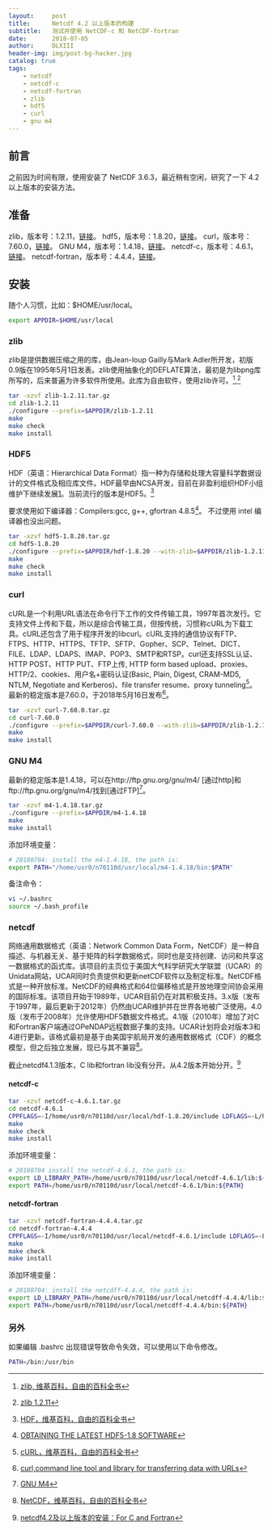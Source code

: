 ```yaml
---
layout:     post
title:      Netcdf 4.2 以上版本的构建
subtitle:   测试并使用 NetCDF-c 和 NetCDF-fortran
date:       2018-07-05
author:     DLXIII
header-img: img/post-bg-hacker.jpg
catalog: true
tags:
    - netcdf
    - netcdf-c
    - netcdf-fortran
    - zlib
    - hdf5
    - curl
    - gnu m4
---
```



## 前言

之前因为时间有限，使用安装了 NetCDF 3.6.3，最近稍有空闲，研究了一下 4.2 以上版本的安装方法。

<!--more-->

## 准备
zlib，版本号：1.2.11，[链接][1]。
hdf5，版本号：1.8.20，[链接][2]。
curl，版本号：7.60.0，[链接][3]。
GNU M4，版本号：1.4.18，[链接][4]。
netcdf-c，版本号：4.6.1，[链接][5]。
netcdf-fortran，版本号：4.4.4，[链接][6]。

## 安装
随个人习惯，比如：$HOME/usr/local。

~~~ bash
export APPDIR=$HOME/usr/local
~~~

### zlib
zlib是提供数据压缩之用的库，由Jean-loup Gailly与Mark Adler所开发，初版0.9版在1995年5月1日发表。zlib使用抽象化的DEFLATE算法，最初是为libpng库所写的，后来普遍为许多软件所使用。此库为自由软件，使用zlib许可。[^zlib],[^zlib1]

~~~ bash
tar -xzvf zlib-1.2.11.tar.gz
cd zlib-1.2.11
./configure --prefix=$APPDIR/zlib-1.2.11
make
make check
make install
~~~

### HDF5
HDF（英语：Hierarchical Data Format）指一种为存储和处理大容量科学数据设计的文件格式及相应库文件。HDF最早由NCSA开发，目前在非盈利组织HDF小组维护下继续发展[1]。当前流行的版本是HDF5。[^hdf5]

要求使用如下编译器：Compilers:gcc, g++, gfortran 4.8.5[^hdf51]。
不过使用 intel 编译器也没出问题。

~~~ bash
tar -xzvf hdf5-1.8.20.tar.gz
cd hdf5-1.8.20
./configure --prefix=$APPDIR/hdf-1.8.20 --with-zlib=$APPDIR/zlib-1.2.11 CC=icc CXX=icpc --enable-cxx CFLAGS=-O3 CXXFLAGS=-O3 FC=ifort F77=ifort F90=ifort --enable-fortran --enable-fortran2003 FFLAGS=-O3 CPP='icc -E' CXXCPP='icpc -E'
make
make check
make install
~~~

### curl

cURL是一个利用URL语法在命令行下工作的文件传输工具，1997年首次发行。它支持文件上传和下载，所以是综合传输工具，但按传统，习惯称cURL为下载工具。cURL还包含了用于程序开发的libcurl。cURL支持的通信协议有FTP、FTPS、HTTP、HTTPS、TFTP、SFTP、Gopher、SCP、Telnet、DICT、FILE、LDAP、LDAPS、IMAP、POP3、SMTP和RTSP。curl还支持SSL认证、HTTP POST、HTTP PUT、FTP上传, HTTP form based upload、proxies、HTTP/2、cookies、用户名+密码认证(Basic, Plain, Digest, CRAM-MD5, NTLM, Negotiate and Kerberos)、file transfer resume、proxy tunneling[^curl]。最新的稳定版本是7.60.0，于2018年5月16日发布[^curl1]。

~~~ bash
tar -xzvf curl-7.60.0.tar.gz
cd curl-7.60.0
./configure --prefix=$APPDIR/curl-7.60.0 --with-zlib=$APPDIR/zlib-1.2.11
make
make install
~~~

### GNU M4
最新的稳定版本是1.4.18，可以在http://ftp.gnu.org/gnu/m4/ [通过http]和ftp://ftp.gnu.org/gnu/m4/找到[通过FTP][^GNUM4]。 

~~~ bash
tar -xzvf m4-1.4.18.tar.gz
./configure --prefix=$APPDIR/m4-1.4.18
make
make install
~~~

添加环境变量：

~~~ bash
# 20180704: install the m4-1.4.18, the path is:
export PATH="/home/usr0/n70110d/usr/local/m4-1.4.18/bin:$PATH"
~~~

备注命令：

~~~ bash
vi ~/.bashrc
source ~/.bash_profile
~~~

### netcdf

网络通用数据格式（英语：Network Common Data Form，NetCDF）是一种自描述、与机器无关、基于矩阵的科学数据格式，同时也是支持创建、访问和共享这一数据格式的函式库。该项目的主页位于美国大气科学研究大学联盟（UCAR）的Unidata网站，UCAR同时负责提供和更新netCDF软件以及制定标准。NetCDF格式是一种开放标准。NetCDF的经典格式和64位偏移格式是开放地理空间协会采用的国际标准。该项目开始于1989年，UCAR目前仍在对其积极支持。3.x版（发布于1997年，最后更新于2012年）仍然由UCAR维护并在世界各地被广泛使用。4.0版（发布于2008年）允许使用HDF5数据文件格式。4.1版（2010年）增加了对C和Fortran客户端通过OPeNDAP远程数据子集的支持。UCAR计划将会对版本3和4进行更新。该格式最初是基于由美国宇航局开发的通用数据格式（CDF）的概念模型，但之后独立发展，现已与其不兼容[^netcdf]。

截止netcdf4.1.3版本，C lib和fortran lib没有分开。从4.2版本开始分开。[^cfortran]

#### netcdf-c

~~~ bash
tar -xzvf netcdf-c-4.6.1.tar.gz
cd netcdf-4.6.1
CPPFLAGS=-I/home/usr0/n70110d/usr/local/hdf-1.8.20/include LDFLAGS=-L/home/usr0/n70110d/usr/local/hdf-1.8.20/lib ./configure --prefix=$APPDIR/netcdf-4.6.1 --with-zlib=$APPDIR/zlib-1.2.11 CC=icc CXX=icpc --enable-cxx CFLAGS=-O3 CXXFLAGS=-O3 FC=ifort F77=ifort F90=ifort --enable-fortran --enable-fortran2003 FFLAGS=-O3 CPP='icc -E' CXXCPP='icpc -E'  --disable-netcdf-4 --disable-dap
make
make check
make install
~~~

添加环境变量：

~~~ bash
# 20180704 install the netcdf-4.6.1, the path is:
export LD_LIBRARY_PATH=/home/usr0/n70110d/usr/local/netcdf-4.6.1/lib:${LD_LIBRARY_PATH}
export PATH=/home/usr0/n70110d/usr/local/netcdf-4.6.1/bin:${PATH}
~~~

#### netcdf-fortran

~~~ bash
tar -xzvf netcdf-fortran-4.4.4.tar.gz
cd netcdf-fortran-4.4.4
CPPFLAGS=-I/home/usr0/n70110d/usr/local/netcdf-4.6.1/include LDFLAGS=-L/home/usr0/n70110d/usr/local/netcdf-4.6.1/lib ./configure --prefix=$APPDIR/netcdff-4.4.4 CC=icc CXX=icpc CFLAGS=-O3 CXXFLAGS=-O3 FC=ifort F77=ifort F90=ifort FFLAGS=-O3 CPP='icc -E' CXXCPP='icpc -E'
make
make check
make install
~~~

添加环境变量：

~~~ bash
# 20180704: install the netcdff-4.4.4, the path is:
export LD_LIBRARY_PATH=/home/usr0/n70110d/usr/local/netcdff-4.4.4/lib:${LD_LIBRARY_PATH}
export PATH=/home/usr0/n70110d/usr/local/netcdff-4.4.4/bin:${PATH}
~~~

### 另外

如果编辑 .bashrc 出现错误导致命令失效，可以使用以下命令修改。

~~~ bash
PATH=/bin:/usr/bin
~~~

[^zlib]: [zlib, 维基百科，自由的百科全书][7]
[^zlib1]: [zlib 1.2.11][8]
[^hdf5]: [HDF，维基百科，自由的百科全书][9]
[^hdf51]: [OBTAINING THE LATEST HDF5-1.8 SOFTWARE][10]
[^curl]: [cURL，维基百科，自由的百科全书][11]
[^curl1]: [curl,command line tool and library for transferring data with URLs][12]
[^GNUM4]: [GNU M4][13]
[^netcdf]: [NetCDF，维基百科，自由的百科全书][14]
[^cfortran]: [netcdf4.2及以上版本的安装：For C and Fortran][15]


  [1]: https://zlib.net/zlib-1.2.11.tar.gz
  [2]: https://support.hdfgroup.org/ftp/HDF5/current18/bin/hdf5-1.8.20-linux-centos7-x86_64-gcc485-shared.tar.gz
  [3]: https://curl.haxx.se/download/curl-7.60.0.tar.gz
  [4]: http://ftp.gnu.org/gnu/m4/m4-1.4.18.tar.gz
  [5]: https://www.unidata.ucar.edu/downloads/netcdf/ftp/netcdf-4.6.1.tar.gz
  [6]: https://www.unidata.ucar.edu/downloads/netcdf/ftp/netcdf-fortran-4.4.4.tar.gz
  [7]: https://zh.wikipedia.org/wiki/Zlib
  [8]: https://zlib.net/
  [9]: https://zh.wikipedia.org/wiki/HDF
  [10]: https://support.hdfgroup.org/HDF5/release/obtain518.html
  [11]: https://zh.wikipedia.org/wiki/CURL
  [12]: https://curl.haxx.se/
  [13]: http://www.gnu.org/software/m4/m4.html
  [14]: https://zh.wikipedia.org/wiki/NetCDF
  [15]: https://blog.csdn.net/bi_hu_man_wu/article/details/63267807